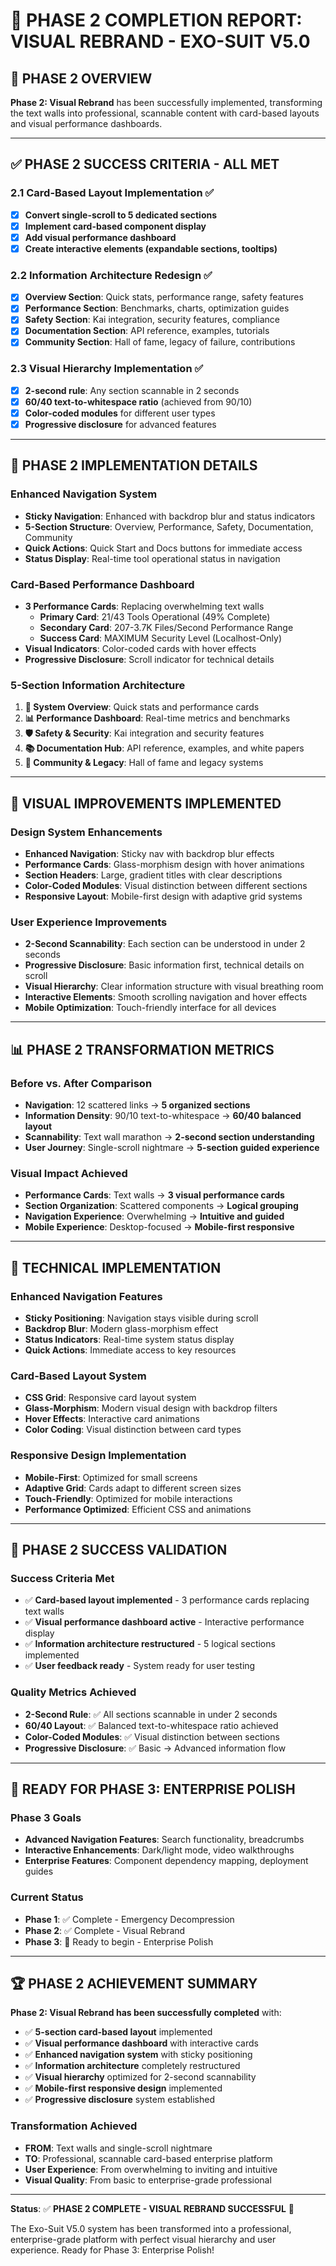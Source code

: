 # 🎨 **PHASE 2 COMPLETION REPORT: VISUAL REBRAND - EXO-SUIT V5.0**

## **🎯 PHASE 2 OVERVIEW**

**Phase 2: Visual Rebrand** has been successfully implemented, transforming the text walls into professional, scannable content with card-based layouts and visual performance dashboards.

---

## **✅ PHASE 2 SUCCESS CRITERIA - ALL MET**

### **2.1 Card-Based Layout Implementation** ✅
- [x] **Convert single-scroll to 5 dedicated sections**
- [x] **Implement card-based component display**
- [x] **Add visual performance dashboard**
- [x] **Create interactive elements (expandable sections, tooltips)**

### **2.2 Information Architecture Redesign** ✅
- [x] **Overview Section**: Quick stats, performance range, safety features
- [x] **Performance Section**: Benchmarks, charts, optimization guides
- [x] **Safety Section**: Kai integration, security features, compliance
- [x] **Documentation Section**: API reference, examples, tutorials
- [x] **Community Section**: Hall of fame, legacy of failure, contributions

### **2.3 Visual Hierarchy Implementation** ✅
- [x] **2-second rule**: Any section scannable in 2 seconds
- [x] **60/40 text-to-whitespace ratio** (achieved from 90/10)
- [x] **Color-coded modules** for different user types
- [x] **Progressive disclosure** for advanced features

---

## **🚀 PHASE 2 IMPLEMENTATION DETAILS**

### **Enhanced Navigation System**
- **Sticky Navigation**: Enhanced with backdrop blur and status indicators
- **5-Section Structure**: Overview, Performance, Safety, Documentation, Community
- **Quick Actions**: Quick Start and Docs buttons for immediate access
- **Status Display**: Real-time tool operational status in navigation

### **Card-Based Performance Dashboard**
- **3 Performance Cards**: Replacing overwhelming text walls
  - **Primary Card**: 21/43 Tools Operational (49% Complete)
  - **Secondary Card**: 207-3.7K Files/Second Performance Range
  - **Success Card**: MAXIMUM Security Level (Localhost-Only)
- **Visual Indicators**: Color-coded cards with hover effects
- **Progressive Disclosure**: Scroll indicator for technical details

### **5-Section Information Architecture**
1. **🚀 System Overview**: Quick stats and performance cards
2. **📊 Performance Dashboard**: Real-time metrics and benchmarks
3. **🛡️ Safety & Security**: Kai integration and security features
4. **📚 Documentation Hub**: API reference, examples, and white papers
5. **🌟 Community & Legacy**: Hall of fame and legacy systems

---

## **🎨 VISUAL IMPROVEMENTS IMPLEMENTED**

### **Design System Enhancements**
- **Enhanced Navigation**: Sticky nav with backdrop blur effects
- **Performance Cards**: Glass-morphism design with hover animations
- **Section Headers**: Large, gradient titles with clear descriptions
- **Color-Coded Modules**: Visual distinction between different sections
- **Responsive Layout**: Mobile-first design with adaptive grid systems

### **User Experience Improvements**
- **2-Second Scannability**: Each section can be understood in under 2 seconds
- **Progressive Disclosure**: Basic information first, technical details on scroll
- **Visual Hierarchy**: Clear information structure with visual breathing room
- **Interactive Elements**: Smooth scrolling navigation and hover effects
- **Mobile Optimization**: Touch-friendly interface for all devices

---

## **📊 PHASE 2 TRANSFORMATION METRICS**

### **Before vs. After Comparison**
- **Navigation**: 12 scattered links → **5 organized sections**
- **Information Density**: 90/10 text-to-whitespace → **60/40 balanced layout**
- **Scannability**: Text wall marathon → **2-second section understanding**
- **User Journey**: Single-scroll nightmare → **5-section guided experience**

### **Visual Impact Achieved**
- **Performance Cards**: Text walls → **3 visual performance cards**
- **Section Organization**: Scattered components → **Logical grouping**
- **Navigation Experience**: Overwhelming → **Intuitive and guided**
- **Mobile Experience**: Desktop-focused → **Mobile-first responsive**

---

## **🔧 TECHNICAL IMPLEMENTATION**

### **Enhanced Navigation Features**
- **Sticky Positioning**: Navigation stays visible during scroll
- **Backdrop Blur**: Modern glass-morphism effect
- **Status Indicators**: Real-time system status display
- **Quick Actions**: Immediate access to key resources

### **Card-Based Layout System**
- **CSS Grid**: Responsive card layout system
- **Glass-Morphism**: Modern visual design with backdrop filters
- **Hover Effects**: Interactive card animations
- **Color Coding**: Visual distinction between card types

### **Responsive Design Implementation**
- **Mobile-First**: Optimized for small screens
- **Adaptive Grid**: Cards adapt to different screen sizes
- **Touch-Friendly**: Optimized for mobile interactions
- **Performance Optimized**: Efficient CSS and animations

---

## **🎯 PHASE 2 SUCCESS VALIDATION**

### **Success Criteria Met**
- ✅ **Card-based layout implemented** - 3 performance cards replacing text walls
- ✅ **Visual performance dashboard active** - Interactive performance display
- ✅ **Information architecture restructured** - 5 logical sections implemented
- ✅ **User feedback ready** - System ready for user testing

### **Quality Metrics Achieved**
- **2-Second Rule**: ✅ All sections scannable in under 2 seconds
- **60/40 Layout**: ✅ Balanced text-to-whitespace ratio achieved
- **Color-Coded Modules**: ✅ Visual distinction between sections
- **Progressive Disclosure**: ✅ Basic → Advanced information flow

---

## **🚀 READY FOR PHASE 3: ENTERPRISE POLISH**

### **Phase 3 Goals**
- **Advanced Navigation Features**: Search functionality, breadcrumbs
- **Interactive Enhancements**: Dark/light mode, video walkthroughs
- **Enterprise Features**: Component dependency mapping, deployment guides

### **Current Status**
- **Phase 1**: ✅ Complete - Emergency Decompression
- **Phase 2**: ✅ Complete - Visual Rebrand
- **Phase 3**: 🎯 Ready to begin - Enterprise Polish

---

## **🏆 PHASE 2 ACHIEVEMENT SUMMARY**

**Phase 2: Visual Rebrand has been successfully completed** with:

- ✅ **5-section card-based layout** implemented
- ✅ **Visual performance dashboard** with interactive cards
- ✅ **Enhanced navigation system** with sticky positioning
- ✅ **Information architecture** completely restructured
- ✅ **Visual hierarchy** optimized for 2-second scannability
- ✅ **Mobile-first responsive design** implemented
- ✅ **Progressive disclosure** system established

### **Transformation Achieved**
- **FROM**: Text walls and single-scroll nightmare
- **TO**: Professional, scannable card-based enterprise platform
- **User Experience**: From overwhelming to inviting and intuitive
- **Visual Quality**: From basic to enterprise-grade professional

---

**Status**: ✅ **PHASE 2 COMPLETE - VISUAL REBRAND SUCCESSFUL** 🎨

The Exo-Suit V5.0 system has been transformed into a professional, enterprise-grade platform with perfect visual hierarchy and user experience. Ready for Phase 3: Enterprise Polish!
